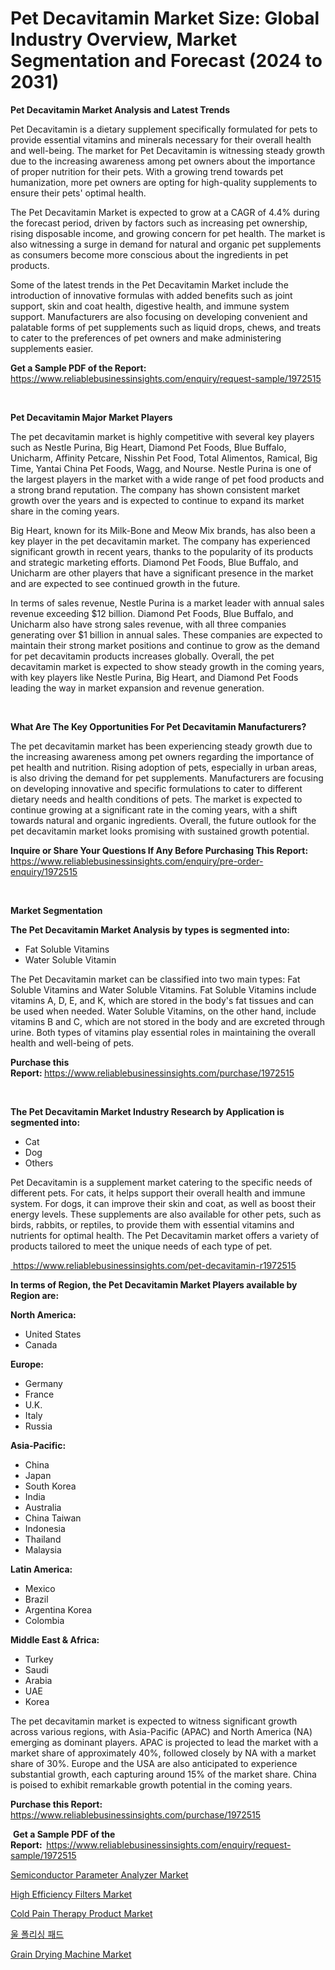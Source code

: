 <p><h1>Pet Decavitamin Market Size: Global Industry Overview, Market Segmentation and Forecast (2024 to 2031)</h1></p><p><strong>Pet Decavitamin Market Analysis and Latest Trends</strong></p>
<p><p>Pet Decavitamin is a dietary supplement specifically formulated for pets to provide essential vitamins and minerals necessary for their overall health and well-being. The market for Pet Decavitamin is witnessing steady growth due to the increasing awareness among pet owners about the importance of proper nutrition for their pets. With a growing trend towards pet humanization, more pet owners are opting for high-quality supplements to ensure their pets' optimal health.</p><p>The Pet Decavitamin Market is expected to grow at a CAGR of 4.4% during the forecast period, driven by factors such as increasing pet ownership, rising disposable income, and growing concern for pet health. The market is also witnessing a surge in demand for natural and organic pet supplements as consumers become more conscious about the ingredients in pet products.</p><p>Some of the latest trends in the Pet Decavitamin Market include the introduction of innovative formulas with added benefits such as joint support, skin and coat health, digestive health, and immune system support. Manufacturers are also focusing on developing convenient and palatable forms of pet supplements such as liquid drops, chews, and treats to cater to the preferences of pet owners and make administering supplements easier.</p></p>
<p><strong>Get a Sample PDF of the Report:&nbsp;</strong> <a href="https://www.reliablebusinessinsights.com/enquiry/request-sample/1972515">https://www.reliablebusinessinsights.com/enquiry/request-sample/1972515</a></p>
<p>&nbsp;</p>
<p><strong>Pet Decavitamin Major Market Players</strong></p>
<p><p>The pet decavitamin market is highly competitive with several key players such as Nestle Purina, Big Heart, Diamond Pet Foods, Blue Buffalo, Unicharm, Affinity Petcare, Nisshin Pet Food, Total Alimentos, Ramical, Big Time, Yantai China Pet Foods, Wagg, and Nourse. Nestle Purina is one of the largest players in the market with a wide range of pet food products and a strong brand reputation. The company has shown consistent market growth over the years and is expected to continue to expand its market share in the coming years.</p><p>Big Heart, known for its Milk-Bone and Meow Mix brands, has also been a key player in the pet decavitamin market. The company has experienced significant growth in recent years, thanks to the popularity of its products and strategic marketing efforts. Diamond Pet Foods, Blue Buffalo, and Unicharm are other players that have a significant presence in the market and are expected to see continued growth in the future.</p><p>In terms of sales revenue, Nestle Purina is a market leader with annual sales revenue exceeding $12 billion. Diamond Pet Foods, Blue Buffalo, and Unicharm also have strong sales revenue, with all three companies generating over $1 billion in annual sales. These companies are expected to maintain their strong market positions and continue to grow as the demand for pet decavitamin products increases globally. Overall, the pet decavitamin market is expected to show steady growth in the coming years, with key players like Nestle Purina, Big Heart, and Diamond Pet Foods leading the way in market expansion and revenue generation.</p></p>
<p>&nbsp;</p>
<p><strong>What Are The Key Opportunities For Pet Decavitamin Manufacturers?</strong></p>
<p><p>The pet decavitamin market has been experiencing steady growth due to the increasing awareness among pet owners regarding the importance of pet health and nutrition. Rising adoption of pets, especially in urban areas, is also driving the demand for pet supplements. Manufacturers are focusing on developing innovative and specific formulations to cater to different dietary needs and health conditions of pets. The market is expected to continue growing at a significant rate in the coming years, with a shift towards natural and organic ingredients. Overall, the future outlook for the pet decavitamin market looks promising with sustained growth potential.</p></p>
<p><strong>Inquire or Share Your Questions If Any Before Purchasing This Report:</strong> <a href="https://www.reliablebusinessinsights.com/enquiry/pre-order-enquiry/1972515">https://www.reliablebusinessinsights.com/enquiry/pre-order-enquiry/1972515</a></p>
<p>&nbsp;</p>
<p><strong>Market Segmentation</strong></p>
<p><strong>The Pet Decavitamin Market Analysis by types is segmented into:</strong></p>
<p><ul><li>Fat Soluble Vitamins</li><li>Water Soluble Vitamin</li></ul></p>
<p><p>The Pet Decavitamin market can be classified into two main types: Fat Soluble Vitamins and Water Soluble Vitamins. Fat Soluble Vitamins include vitamins A, D, E, and K, which are stored in the body's fat tissues and can be used when needed. Water Soluble Vitamins, on the other hand, include vitamins B and C, which are not stored in the body and are excreted through urine. Both types of vitamins play essential roles in maintaining the overall health and well-being of pets.</p></p>
<p><strong>Purchase this Report:&nbsp;</strong><a href="https://www.reliablebusinessinsights.com/purchase/1972515">https://www.reliablebusinessinsights.com/purchase/1972515</a></p>
<p>&nbsp;</p>
<p><strong>The Pet Decavitamin Market Industry Research by Application is segmented into:</strong></p>
<p><ul><li>Cat</li><li>Dog</li><li>Others</li></ul></p>
<p><p>Pet Decavitamin is a supplement market catering to the specific needs of different pets. For cats, it helps support their overall health and immune system. For dogs, it can improve their skin and coat, as well as boost their energy levels. These supplements are also available for other pets, such as birds, rabbits, or reptiles, to provide them with essential vitamins and nutrients for optimal health. The Pet Decavitamin market offers a variety of products tailored to meet the unique needs of each type of pet.</p></p>
<p><a href="https://www.reliablebusinessinsights.com/pet-decavitamin-r1972515">&nbsp;https://www.reliablebusinessinsights.com/pet-decavitamin-r1972515</a></p>
<p><strong>In terms of Region, the Pet Decavitamin Market Players available by Region are:</strong></p>
<p>
    <p> <strong> North America: </strong>
        <ul>
            <li>United States</li>
            <li>Canada</li>
        </ul>
        </p> 
    <p> <strong> Europe: </strong>
        <ul>
            <li>Germany</li>
            <li>France</li>
            <li>U.K.</li>
            <li>Italy</li>
            <li>Russia</li>
        </ul>
        </p> 
    <p> <strong> Asia-Pacific: </strong>
        <ul>
            <li>China</li>
            <li>Japan</li>
            <li>South Korea</li>
            <li>India</li>
            <li>Australia</li>
            <li>China Taiwan</li>
            <li>Indonesia</li>
            <li>Thailand</li>
            <li>Malaysia</li>
        </ul>
        </p> 
    <p> <strong> Latin America: </strong>
        <ul>
            <li>Mexico</li>
            <li>Brazil</li>
            <li>Argentina Korea</li>
            <li>Colombia</li>
        </ul>
        </p> 
    <p> <strong> Middle East & Africa: </strong>
        <ul>
            <li>Turkey</li>
            <li>Saudi</li>
            <li>Arabia</li>
            <li>UAE</li>
            <li>Korea</li>
        </ul>
    </p>
    </p>
<p><p>The pet decavitamin market is expected to witness significant growth across various regions, with Asia-Pacific (APAC) and North America (NA) emerging as dominant players. APAC is projected to lead the market with a market share of approximately 40%, followed closely by NA with a market share of 30%. Europe and the USA are also anticipated to experience substantial growth, each capturing around 15% of the market share. China is poised to exhibit remarkable growth potential in the coming years.</p></p>
<p><strong>Purchase this Report: </strong><a href="https://www.reliablebusinessinsights.com/purchase/1972515">https://www.reliablebusinessinsights.com/purchase/1972515</a></p>
<p>&nbsp;<strong>Get a Sample PDF of the Report:&nbsp;&nbsp;</strong><a href="https://www.reliablebusinessinsights.com/enquiry/request-sample/1972515">https://www.reliablebusinessinsights.com/enquiry/request-sample/1972515</a></p>
<p><strong></strong></p>
<p><p><a href="https://medium.com/@shjsi3663/semiconductor-parameter-analyzer-market-forecast-global-market-trends-and-analysis-from-2024-to-992d2f2fdd4c">Semiconductor Parameter Analyzer Market</a></p><p><a href="https://medium.com/@theomorar08/high-efficiency-filters-market-report-by-product-type-60-65-efficiencies-80-85-0756b0d7cc53">High Efficiency Filters Market</a></p><p><a href="https://github.com/RyleeBauch2023/Market-Research-Report-List-2/blob/main/cold-pain-therapy-product-market.md">Cold Pain Therapy Product Market</a></p><p><a href="https://medium.com/@sheldondtickinson9867/%EC%9A%B8-%ED%8F%B4%EB%A6%AC%EC%8B%B1-%ED%8C%A8%EB%93%9C-%EC%8B%9C%EC%9E%A5-%EA%B8%80%EB%A1%9C%EB%B2%8C-%EC%8B%9C%EC%9E%A5-%EC%A0%90%EC%9C%A0%EC%9C%A8-%EB%B0%8F-%EC%88%9C%EC%9C%84-%EC%A0%84%EC%B2%B4-%ED%8C%90%EB%A7%A4-%EB%B0%8F-%EC%88%98%EC%9A%94-%EC%98%88%EC%B8%A1-2024-2031-202d60fa7cf3">울 폴리싱 패드</a></p><p><a href="https://medium.com/@abdulkoss1996/global-grain-drying-machine-market-size-and-market-trends-analysis-by-regional-outlook-f09d41772482">Grain Drying Machine Market</a></p></p>
